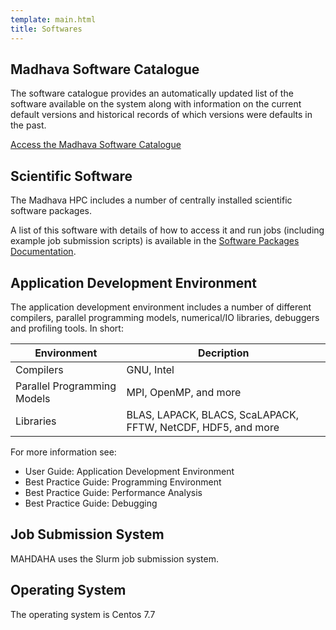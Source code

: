 ```yaml
---
template: main.html
title: Softwares
---
```


## **Madhava Software Catalogue**

The software catalogue provides an automatically updated list of the software available on the system along with information on the current default versions and historical records of which versions were defaults in the past.

[Access the Madhava Software Catalogue](softwarescatalogue.md)
## **Scientific Software** 

The Madhava HPC includes a number of centrally installed scientific software packages.

A list of this software with details of how to access it and run jobs (including example job submission scripts) is available in the [Software Packages Documentation](softwarepackages.md).

## **Application Development Environment**

The application development environment includes a number of different compilers, parallel programming models, numerical/IO libraries, debuggers and profiling tools. In short:


|Environment			|	Decription 		     						 	 |
|-----------------------	|------------------------------							 |
|Compilers 			| GNU, Intel   									 |
|Parallel Programming Models 	| MPI, OpenMP, and more 	       						 |
|Libraries 			| BLAS, LAPACK, BLACS, ScaLAPACK, FFTW, NetCDF, HDF5, and more		         |


For more information see:

*    User Guide: Application Development Environment
*    Best Practice Guide: Programming Environment
*    Best Practice Guide: Performance Analysis
*    Best Practice Guide: Debugging


## **Job Submission System**

MAHDAHA uses the Slurm job submission system.
## **Operating System**

The operating system is Centos 7.7
